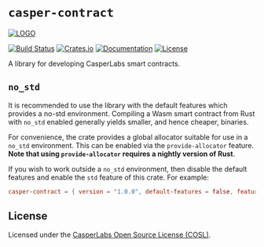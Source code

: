 # `casper-contract`

[![LOGO](../../images/CasperLabs_Logo_Horizontal_RGB.png)](https://casperlabs.io/)

[![Build Status](https://drone-auto.casperlabs.io/api/badges/CasperLabs/casper-node/status.svg?branch=master)](http://drone-auto.casperlabs.io/CasperLabs/casper-node)
[![Crates.io](https://img.shields.io/crates/v/casper-contract)](https://crates.io/crates/casper-contract)
[![Documentation](https://docs.rs/casper-contract/badge.svg)](https://docs.rs/casper-contract)
[![License](https://img.shields.io/badge/license-COSL-blue.svg)](../../LICENSE)

A library for developing CasperLabs smart contracts.

## `no_std`

It is recommended to use the library with the default features which provides a no-std environment.  Compiling a Wasm
smart contract from Rust with `no_std` enabled generally yields smaller, and hence cheaper, binaries.

For convenience, the crate provides a global allocator suitable for use in a `no_std` environment.  This can be enabled
via the `provide-allocator` feature.  **Note that using `provide-allocator` requires a nightly version of Rust**.

If you wish to work outside a `no_std` environment, then disable the default features and enable the `std` feature of
this crate.  For example:

```toml
casper-contract = { version = "1.0.0", default-features = false, features = ["std"] }
```


## License

Licensed under the [CasperLabs Open Source License (COSL)](../../LICENSE).

